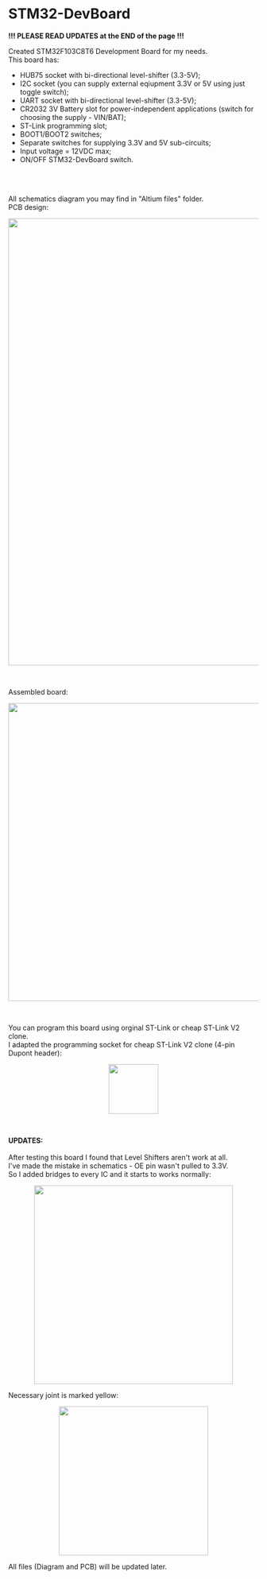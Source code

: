 <h1> STM32-DevBoard </h1>

**!!! PLEASE READ UPDATES at the END of the page !!!**

Created STM32F103C8T6 Development Board for my needs. </br>
This board has: 
- HUB75 socket with bi-directional level-shifter (3.3-5V);
- I2C socket (you can supply external eqiupment 3.3V or 5V using just toggle switch);
- UART socket with bi-directional level-shifter (3.3-5V);
- CR2032 3V Battery slot for power-independent applications (switch for choosing the supply - VIN/BAT);
- ST-Link programming slot;
- BOOT1/BOOT2 switches;
- Separate switches for supplying 3.3V and 5V sub-circuits;
- Input voltage = 12VDC max;
- ON/OFF STM32-DevBoard switch.

</br>
</br>

All schematics diagram you may find in "Altium files" folder.</br>
PCB design:

<p align="center">	
<img src="https://github.com/user-attachments/assets/1282fa50-2c25-4574-9022-c07fc5852c16" width="900">	
</p>
</br>

Assembled board:

<p align="center">	
<img src="https://github.com/user-attachments/assets/c23e6f0f-43f9-4065-9673-1c09a3788498" width="600">	
</p>
</br>

You can program this board using orginal ST-Link or cheap ST-Link V2 clone. </br>
I adapted the programming socket for cheap ST-Link V2 clone (4-pin Dupont header):
</br>

<p align="center">	
<img src="https://github.com/user-attachments/assets/72423224-f90e-4e23-b368-7f83fefd008d" width="100">	
</p>
</br>

**UPDATES:** </br> 
</br>
After testing this board I found that Level Shifters aren't work at all. </br>
I've made the mistake in schematics - OE pin wasn't pulled to 3.3V. </br>
So I added bridges to every IC and it starts to works normally:

<p align="center">	
<img src="https://github.com/user-attachments/assets/c86bc300-1c7a-442f-8cd6-eedd97c046ab" width="400">	
</p>

Necessary joint is marked yellow:
<p align="center">	
<img src="https://github.com/user-attachments/assets/3f4ed5eb-e77c-4c08-a20b-006b7cb3ec3a" width="300">	
</p>

All files (Diagram and PCB) will be updated later.
